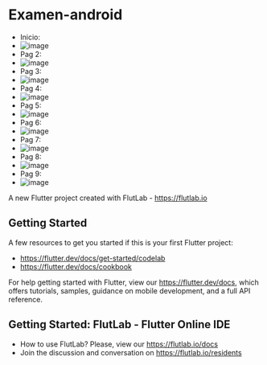 # Examen-android

- Inicio:
- ![image](https://github.com/user-attachments/assets/bdee20b9-8df1-414c-a665-347b727f8b2f)
- Pag 2:
- ![image](https://github.com/user-attachments/assets/fc5059c8-2109-4527-85d6-0969dae837f6)
- Pag 3:
- ![image](https://github.com/user-attachments/assets/f9a19ee2-e9ad-49e7-afcb-12d9faeb2377)
- Pag 4:
- ![image](https://github.com/user-attachments/assets/a1fbca9d-1846-4d87-86f1-e8453c6cefde)
- Pag 5:
- ![image](https://github.com/user-attachments/assets/6a783f81-2e91-430c-b19a-5a708021e9c3)
- Pag 6:
- ![image](https://github.com/user-attachments/assets/475e66f5-0d96-4412-b069-b527c52c9658)
- Pag 7:
- ![image](https://github.com/user-attachments/assets/b4251029-9cbd-408c-89b3-ec97f5657ceb)
- Pag 8:
- ![image](https://github.com/user-attachments/assets/b603abb6-6044-44b5-bc32-6596635578ae)
- Pag 9:
- ![image](https://github.com/user-attachments/assets/e3cb8ce8-4dd3-4de2-a023-3fa6f7023bb2)

A new Flutter project created with FlutLab - https://flutlab.io

## Getting Started

A few resources to get you started if this is your first Flutter project:

- https://flutter.dev/docs/get-started/codelab
- https://flutter.dev/docs/cookbook

For help getting started with Flutter, view our
https://flutter.dev/docs, which offers tutorials,
samples, guidance on mobile development, and a full API reference.

## Getting Started: FlutLab - Flutter Online IDE

- How to use FlutLab? Please, view our https://flutlab.io/docs
- Join the discussion and conversation on https://flutlab.io/residents
